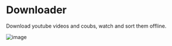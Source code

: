 # Downloader
Download youtube videos and coubs, watch and sort them offline.

![image](https://github.com/PraiseTheSun-0/Downloader/assets/55399237/2b458690-4c4c-486c-ae16-3616a345cd72)
